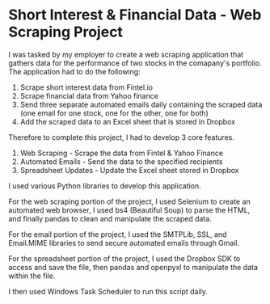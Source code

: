 # Short Interest & Financial Data - Web Scraping Project

I was tasked by my employer to create a web scraping application that gathers data for the performance of two stocks in the comapany's portfolio. The application had to do the following: 
1) Scrape short interest data from Fintel.io
2) Scrape financial data from Yahoo finance
3) Send three separate automated emails daily containing the scraped data (one email for one stock, one for the other, one for both)
4) Add the scraped data to an Excel sheet that is stored in Dropbox

Therefore to complete this project, I had to develop 3 core features.

1) Web Scraping - Scrape the data from Fintel & Yahoo Finance
2) Automated Emails - Send the data to the specified recipients
3) Spreadsheet Updates - Update the Excel sheet stored in Dropbox 

I used various Python libraries to develop this application. 

For the web scraping portion of the project, I used Selenium to create an automated web browser, I used bs4 (Beautiful Soup) to parse the HTML, and finally pandas to clean and manipulate the scraped data. 

For the email portion of the project, I used the SMTPLib, SSL, and Email.MIME libraries to send secure automated emails through Gmail.

For the spreadsheet portion of the project, I used the Dropbox SDK to access and save the file, then pandas and openpyxl to manipulate the data within the file. 

I then used Windows Task Scheduler to run this script daily. 

